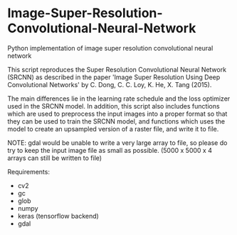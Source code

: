 # Image-Super-Resolution-Convolutional-Neural-Network
Python implementation of image super resolution convolutional neural network

This script reproduces the Super Resolution Convolutional Neural Network (SRCNN) as described in the paper
'Image Super Resolution Using Deep Convolutional Networks' by C. Dong, C. C. Loy, K. He, X. Tang (2015). 

The main differences lie in the learning rate schedule and the loss optimizer used in the SRCNN model.
In addition, this script also includes functions which are used to preprocess the input images into a proper format
so that they can be used to train the SRCNN model, and functions which uses the model to create an upsampled version of
a raster file, and write it to file.

NOTE: gdal would be unable to write a very large array to file, so please do try to keep the input image file as small as possible.
      (5000 x 5000 x 4 arrays can still be written to file)

Requirements:
- cv2
- gc
- glob
- numpy
- keras (tensorflow backend)
- gdal

